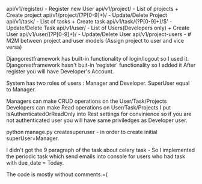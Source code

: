 api/v1/register/                - Register new User
api/v1/project/                 - List of projects + Create project
api/v1/project/(?P<pk>[0-9]+)/  - Update/Delete Project
api/v1/task/                    - List of tasks + Create task
api/v1/task/(?P<pk>[0-9]+)/$'   - Update/Delete Task
api/v1/user/                    - List of Users(Developers only) + Create User
api/v1/user/(?P<pk>[0-9]+)/     - Update/Delete User
api/v1/project-users            - # M2M between project and user models (Assign project to user and vice versa)

Djangorestframework has built-in functionality of login/logout so I used it.
Djangorestframework hasn't buit-in 'register' functionality so I added it
After register you will have Developer's Account.

System has two roles of users : Manager and Developer. SuperUser equal to  Manager.

Managers can make CRUD operations on the User/Task/Projects
Developers can make Read operations on User/Task/Projects
I put IsAuthenticatedOrReadOnly  into Rest settings  for convinience so if you are not authenticated user you will have same priviledges as
Developer user.

python manage.py createsuperuser - in order to create initial superUser=Manager.

I didn't got the 9 paragraph of the task about celery task - So I implemented the periodic task which send emails
into console for users who had task with due_date = Today.

The code is mostly without comments.=(

